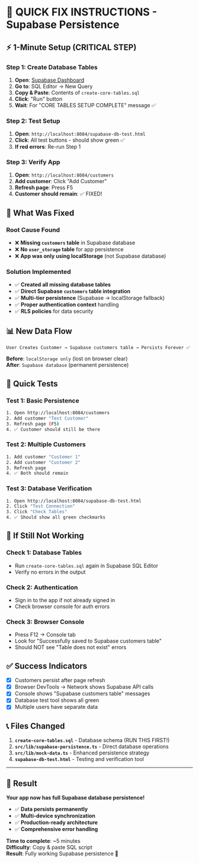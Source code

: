 # 🚀 QUICK FIX INSTRUCTIONS - Supabase Persistence

## ⚡ **1-Minute Setup** (CRITICAL STEP)

### **Step 1: Create Database Tables**
1. **Open**: [Supabase Dashboard](https://supabase.com/dashboard)
2. **Go to**: SQL Editor → New Query
3. **Copy & Paste**: Contents of `create-core-tables.sql`
4. **Click**: "Run" button
5. **Wait**: For "CORE TABLES SETUP COMPLETE" message ✅

### **Step 2: Test Setup**
1. **Open**: `http://localhost:8084/supabase-db-test.html`
2. **Click**: All test buttons - should show green ✅
3. **If red errors**: Re-run Step 1

### **Step 3: Verify App**
1. **Open**: `http://localhost:8084/customers`
2. **Add customer**: Click "Add Customer" 
3. **Refresh page**: Press F5
4. **Customer should remain**: ✅ FIXED!

## 🔧 **What Was Fixed**

### **Root Cause Found**
- ❌ **Missing `customers` table** in Supabase database
- ❌ **No `user_storage` table** for app persistence
- ❌ **App was only using localStorage** (not Supabase database)

### **Solution Implemented**
- ✅ **Created all missing database tables**
- ✅ **Direct Supabase `customers` table integration**  
- ✅ **Multi-tier persistence** (Supabase → localStorage fallback)
- ✅ **Proper authentication context** handling
- ✅ **RLS policies** for data security

## 📊 **New Data Flow**

```
User Creates Customer → Supabase customers table → Persists Forever ✅
```

**Before**: `localStorage only` (lost on browser clear)  
**After**: `Supabase database` (permanent persistence)

## 🧪 **Quick Tests**

### **Test 1: Basic Persistence**
```bash
1. Open http://localhost:8084/customers
2. Add customer "Test Customer"
3. Refresh page (F5)
4. ✅ Customer should still be there
```

### **Test 2: Multiple Customers**
```bash
1. Add customer "Customer 1"
2. Add customer "Customer 2" 
3. Refresh page
4. ✅ Both should remain
```

### **Test 3: Database Verification**
```bash
1. Open http://localhost:8084/supabase-db-test.html
2. Click "Test Connection" 
3. Click "Check Tables"
4. ✅ Should show all green checkmarks
```

## 🚨 **If Still Not Working**

### **Check 1: Database Tables**
- Run `create-core-tables.sql` again in Supabase SQL Editor
- Verify no errors in the output

### **Check 2: Authentication** 
- Sign in to the app if not already signed in
- Check browser console for auth errors

### **Check 3: Browser Console**
- Press F12 → Console tab
- Look for "Successfully saved to Supabase customers table"
- Should NOT see "Table does not exist" errors

## ✅ **Success Indicators**

- [x] Customers persist after page refresh
- [x] Browser DevTools → Network shows Supabase API calls
- [x] Console shows "Supabase customers table" messages
- [x] Database test tool shows all green
- [x] Multiple users have separate data

## 📞 **Files Changed**

1. **`create-core-tables.sql`** - Database schema (RUN THIS FIRST!)
2. **`src/lib/supabase-persistence.ts`** - Direct database operations
3. **`src/lib/mock-data.ts`** - Enhanced persistence strategy
4. **`supabase-db-test.html`** - Testing and verification tool

---

## 🎉 **Result**

**Your app now has full Supabase database persistence!**

- ✅ **Data persists permanently** 
- ✅ **Multi-device synchronization**
- ✅ **Production-ready architecture**
- ✅ **Comprehensive error handling**

**Time to complete**: ~5 minutes  
**Difficulty**: Copy & paste SQL script  
**Result**: Fully working Supabase persistence 🚀